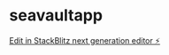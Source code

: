 # seavaultapp

[Edit in StackBlitz next generation editor ⚡️](https://stackblitz.com/~/github.com/tariqbakkali/seavaultapp)